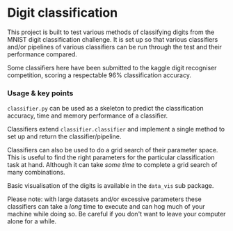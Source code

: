 # Digit classification
This project is built to test various methods of classifying digits from the MNIST digit classification challenge. It is set up so that various classifiers and/or pipelines of various classifiers can be run through the test and their performance compared.

Some classifiers here have been submitted to the kaggle digit recogniser competition, scoring a respectable 96% classification accuracy. 


### Usage & key points
`classifier.py` can be used as a skeleton to predict the classification accuracy, time and memory performance of a classifier.

Classifiers extend `classifier.classifier` and implement a single method to set up and return the classifier/pipeline.

Classifiers can also be used to do a grid search of their parameter space. This is useful to find the right parameters for the particular classification task at hand. Although it can take *some time* to complete a grid search of many combinations.

Basic visualisation of the digits is available in the `data_vis` sub package.

Please note: with large datasets and/or excessive parameters these classifiers can take a *long* time to execute and can hog much of your machine while doing so. Be careful if you don't want to leave your computer alone for a while.
